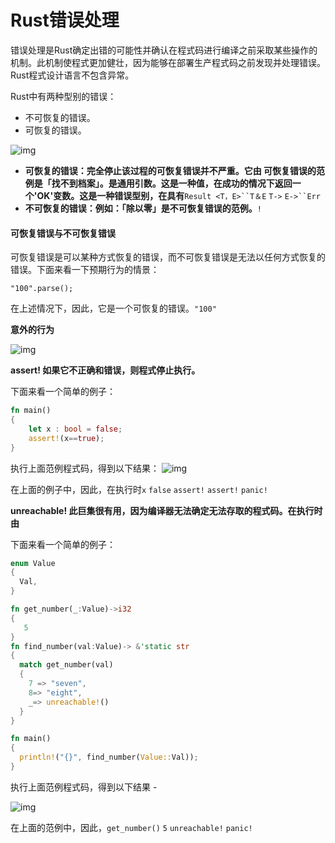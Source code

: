 # Rust错误处理

错误处理是Rust确定出错的可能性并确认在程式码进行编译之前采取某些操作的机制。此机制使程式更加健壮，因为能够在部署生产程式码之前发现并处理错误。Rust程式设计语言不包含异常。

Rust中有两种型别的错误：

- 不可恢复的错误。
- 可恢复的错误。

![img](https://tw511.com/upload/images/201910/20191014013935392.png)

- **可恢复的错误：完全停止该过程的可恢复错误并不严重。它由 可恢复错误的范例是「找不到档案」。是通用引数。这是一种值，在成功的情况下返回一个'OK'变数。这是一种错误型别，在具有**`Result <T，E>``T＆E`
  `T->`
  `E->``Err`
- **不可恢复的错误：例如：「除以零」是不可恢复错误的范例。**`!`

#### 可恢复错误与不可恢复错误

可恢复错误是可以某种方式恢复的错误，而不可恢复错误是无法以任何方式恢复的错误。下面来看一下预期行为的情景：

```
"100".parse();
```

在上述情况下，因此，它是一个可恢复的错误。`"100"`

**意外的行为**

![img](https://tw511.com/upload/images/201910/20191014013935393.png)

**assert! 如果它不正确和错误，则程式停止执行。**

下面来看一个简单的例子：

```rust
fn main()  
{  
    let x : bool = false;  
    assert!(x==true);  
}
```

执行上面范例程式码，得到以下结果：
![img](https://tw511.com/upload/images/201910/20191014013935394.png)

在上面的例子中，因此，在执行时`x` `false` `assert!` `assert!` `panic!`

**unreachable! 此巨集很有用，因为编译器无法确定无法存取的程式码。在执行时由**

下面来看一个简单的例子：

```rust
enum Value  
{  
  Val,  
}  

fn get_number(_:Value)->i32  
{   
   5  
}  
fn find_number(val:Value)-> &'static str  
{  
  match get_number(val)  
  {  
    7 => "seven",  
    8=> "eight",  
    _=> unreachable!()  
  }  
}  

fn main()  
{  
  println!("{}", find_number(Value::Val));  
}
```

执行上面范例程式码，得到以下结果 -

![img](https://tw511.com/upload/images/201910/20191014013936395.png)

在上面的范例中，因此，`get_number()` `5` `unreachable!` `panic!`

